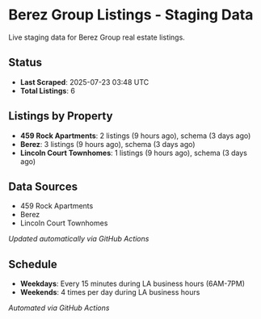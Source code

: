 # Berez Group Listings - Staging Data

Live staging data for Berez Group real estate listings.

## Status

- **Last Scraped**: 2025-07-23 03:48 UTC
- **Total Listings**: 6

## Listings by Property

- **459 Rock Apartments**: 2 listings (9 hours ago), schema (3 days ago)
- **Berez**: 3 listings (9 hours ago), schema (3 days ago)
- **Lincoln Court Townhomes**: 1 listings (9 hours ago), schema (3 days ago)

## Data Sources

- 459 Rock Apartments
- Berez
- Lincoln Court Townhomes

*Updated automatically via GitHub Actions*

## Schedule

- **Weekdays**: Every 15 minutes during LA business hours (6AM-7PM)
- **Weekends**: 4 times per day during LA business hours

*Automated via GitHub Actions*
